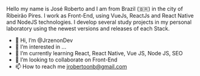 Hello my name is José Roberto and I am from Brazil (🇧🇷) in the city of Ribeirão Pires. I work as Front-End, using VueJs, ReactJs and React Native and NodeJS technologies. I develop several study projects in my personal laboratory using the newest versions and releases of each Stack.

- 👋 Hi, I’m @JrzenonDev
- 👀 I’m interested in ...
- 🌱 I’m currently learning React, React Native, Vue JS, Node JS, SEO
- 💞️ I’m looking to collaborate on Front-End
- 📫 How to reach me jrobertoonb@gmail.com

<!---
JrzenonDev/JrzenonDev is a ✨ special ✨ repository because its `README.md` (this file) appears on your GitHub profile.
You can click the Preview link to take a look at your changes.
--->
